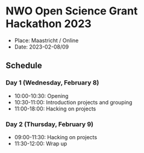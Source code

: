 # NWO Open Science Grant Hackathon 2023

* Place: Maastricht / Online
* Date: 2023-02-08/09

## Schedule

### Day 1 (Wednesday, February 8)

* 10:00-10:30: Opening
* 10:30-11:00: Introduction projects and grouping
* 11:00-18:00: Hacking on projects

### Day 2 (Thursday, February 9)

* 09:00-11:30: Hacking on projects
* 11:30-12:00: Wrap up
